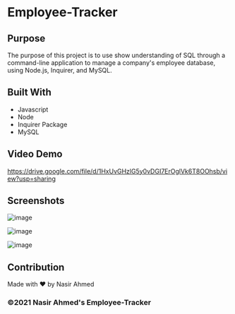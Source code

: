 # Employee-Tracker

## Purpose
The purpose of this project is to use show understanding of SQL through a command-line application to manage a company's employee database, using Node.js, Inquirer, and MySQL.

## Built With
* Javascript
* Node
* Inquirer Package
* MySQL

## Video Demo
https://drive.google.com/file/d/1HxUvGHzlG5y0vDGI7ErOglVk6T8OOhsb/view?usp=sharing

## Screenshots
![image](https://user-images.githubusercontent.com/65471245/147886576-22053582-27df-4dba-b602-77bb3b15bcfb.png)

![image](https://user-images.githubusercontent.com/65471245/147886632-9f8689bd-5456-4a60-849a-75d675136a6f.png)

![image](https://user-images.githubusercontent.com/65471245/147886673-0ac35405-94c9-4584-9652-7441ac8ea78e.png)

## Contribution
Made with ❤️ by Nasir Ahmed

### ©️2021 Nasir Ahmed's Employee-Tracker
